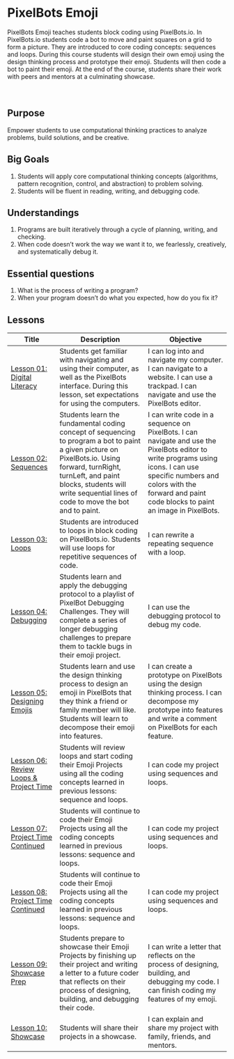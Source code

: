 # PixelBots Emoji
PixelBots Emoji teaches students block coding using PixelBots.io. In PixelBots.io students code a bot to move and paint squares on a grid to form a picture. They are introduced to core coding concepts: sequences and loops. During this course students will design their own emoji using the design thinking process and prototype their emoji. Students will then code a bot to paint their emoji. At the end of the course, students share their work with peers and mentors at a culminating showcase.  
<br spacing="1"></br>


## Purpose
Empower students to use computational thinking practices to analyze problems, build solutions, and be creative.


## Big Goals
  1. Students will apply core computational thinking concepts (algorithms, pattern recognition, control, and abstraction) to problem solving.
  1. Students will be fluent in reading, writing, and debugging code.


## Understandings
  1. Programs are built iteratively through a cycle of planning, writing, and checking.
  1. When code doesn’t work the way we want it to, we fearlessly, creatively, and systematically debug it.


## Essential questions
  1. What is the process of writing a program?
  1. When your program doesn’t do what you expected, how do you fix it?


## Lessons

Title | Description | Objective
---|---| ---
[Lesson 01: Digital Literacy][1] | Students get familiar with navigating and using their computer, as well as the PixelBots interface. During this lesson, set expectations for using the computers. | I can log into and navigate my computer. I can navigate to a website. I can use a trackpad. I can navigate and use the PixelBots editor.
[Lesson 02: Sequences][2] | Students learn the fundamental coding concept of sequencing to program a bot to paint a given picture on PixelBots.io. Using forward, turnRight, turnLeft, and paint blocks, students will write sequential lines of code to move the bot and to paint. | I can write code in a sequence on PixelBots. I can navigate and use the PixelBots editor to write programs using icons. I can use specific numbers and colors with the forward and paint code blocks to paint an image in PixelBots.
[Lesson 03: Loops][3] | Students are introduced to loops in block coding on PixelBots.io. Students will use loops for repetitive sequences of code. | I can rewrite a repeating sequence with a loop.
[Lesson 04: Debugging][4] | Students learn and apply the debugging protocol to a playlist of PixelBot Debugging Challenges. They will complete a series of longer debugging challenges to prepare them to tackle bugs in their emoji project. | I can use the debugging protocol to debug my code.
[Lesson 05: Designing Emojis][5] | Students learn and use the design thinking process to design an emoji in PixelBots that they think a friend or family member will like. Students will learn to decompose their emoji into features. | I can create a prototype on PixelBots using the design thinking process. I can decompose my prototype into features and write a comment on PixelBots for each feature.
[Lesson 06: Review Loops & Project Time][6] |  Students will review loops and start coding their Emoji Projects using all the coding concepts learned in previous lessons: sequence and loops. | I can code my project using sequences and loops.
[Lesson 07: Project Time Continued][7] |  Students will continue to code their Emoji Projects using all the coding concepts learned in previous lessons: sequence and loops. | I can code my project using sequences and loops.  
[Lesson 08: Project Time Continued][8] | Students will continue to code their Emoji Projects using all the coding concepts learned in previous lessons: sequence and loops. |  I can code my project using sequences and loops.
[Lesson 09: Showcase Prep][9] | Students prepare to showcase their Emoji Projects by finishing up their project and writing a letter to a future coder that reflects on their process of designing, building, and debugging their code. |  I can write a letter that reflects on the process of designing, building, and debugging my code. I can finish coding my features of my emoji.
[Lesson 10: Showcase][10] | Students will share their projects in a showcase. | I can explain and share my project with family, friends, and mentors.

[1]: ./emoji/lesson-plans/lesson-1/lesson.md
[2]: ./emoji/lesson-plans/lesson-2/lesson.md
[3]: ./emoji/lesson-plans/lesson-3/lesson.md
[4]: ./emoji/lesson-plans/lesson-4/lesson.md
[5]: ./emoji/lesson-plans/lesson-5/lesson.md
[6]: ./emoji/lesson-plans/lesson-6/lesson.md
[7]: ./emoji/lesson-plans/lesson-7/lesson.md
[8]: ./emoji/lesson-plans/lesson-8/lesson.md
[9]: ./emoji/lesson-plans/lesson-9/lesson.md
[10]: ./emoji/lesson-plans/lesson-10/lesson.md
